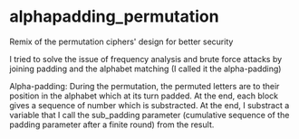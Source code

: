 alphapadding_permutation
========================

Remix of the permutation ciphers' design for better security

I tried to solve the issue of frequency analysis and brute force attacks by joining padding and the alphabet matching (I called it the alpha-padding)

Alpha-padding: During the permutation, the permuted letters are to their position in the alphabet which at its turn padded. At the end, each block gives a sequence of number which is substracted.
At the end, I substract a variable that I call the sub_padding parameter (cumulative sequence of the padding parameter after a finite round) from the result. 
